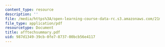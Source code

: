 ```yaml
---
content_type: resource
description: ''
file: /media/https%3A/open-learning-course-data-rc.s3.amazonaws.com/21m-735-technical-design-scenery-mechanisms-and-special-effects-spring-2004/987d134939cb0fe7873700bcb56e4117_afftechsummary.pdf
file_type: application/pdf
resourcetype: Document
title: afftechsummary.pdf
uid: 987d1349-39cb-0fe7-8737-00bcb56e4117
---
```

